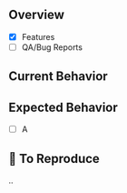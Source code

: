 ## Overview  

- [x] Features 
- [ ] QA/Bug Reports

## Current Behavior


## Expected Behavior

- [ ] A

## :memo: To Reproduce

..
